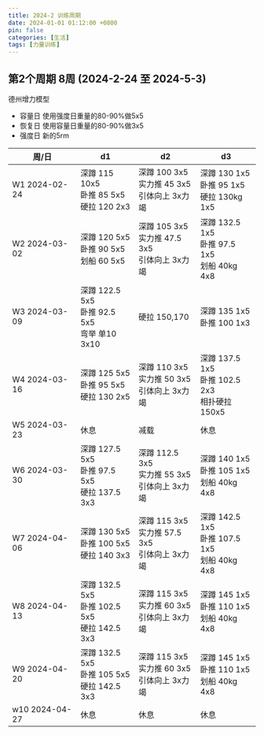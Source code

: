 ```yaml
---
title: 2024-2 训练周期
date: 2024-01-01 01:12:00 +0800
pin: false 
categories: [生活]
tags: [力量训练]
---
```


## 第2个周期 8周 (2024-2-24 至 2024-5-3)

德州增力模型
- 容量日 使用强度日重量的80-90%做5x5
- 恢复日 使用容量日重量的80-90%做3x5
- 强度日 新的5rm

|周/日|d1|d2|d3|
|--|--|--|--|
|W1 2024-02-24|深蹲 115 10x5  <br> 卧推 85 5x5    <br> 硬拉 120 2x3      |深蹲 100 3x5    <br>实力推 45 3x5   <br> 引体向上 3x力竭    |深蹲 130 1x5   <br> 卧推 95 1x5     <br>硬拉 130kg 1x5   |
|W2 2024-03-02|深蹲 120 5x5   <br> 卧推 90 5x5    <br> 划船 60  5x5      |深蹲 105 3x5    <br>实力推 47.5 3x5 <br> 引体向上 3x力竭    |深蹲 132.5 1x5 <br> 卧推 97.5 1x5   <br>划船 40kg 4x8    |
|W3 2024-03-09|深蹲 122.5 5x5 <br> 卧推 92.5 5x5  <br> 弯举 单10 3x10    |硬拉 150,170    <br>                                       |深蹲 135 1x5   <br> 卧推 100 1x3                        |
|W4 2024-03-16|深蹲 125 5x5   <br> 卧推 95 5x5    <br> 硬拉 130 2x5      |深蹲 110 3x5    <br>实力推 50 3x5 <br> 引体向上 3x力竭      |深蹲 137.5 1x5 <br> 卧推 102.5 2x3  <br>相扑硬拉 150x5    |
|W5 2024-03-23|休息                                                     |减载                                                       |                                              休息      |
|W6 2024-03-30|深蹲 127.5 5x5 <br> 卧推 97.5 5x5  <br> 硬拉 137.5 3x3    |深蹲 112.5 3x5  <br>实力推 55 3x5   <br> 引体向上 3x力竭    |深蹲 140 1x5   <br> 卧推 105 1x5    <br>划船 40kg 4x8    |
|W7 2024-04-06|深蹲 130 5x5   <br> 卧推 100 5x5   <br> 硬拉 140 3x3      |深蹲 115 3x5    <br>实力推 57.5 3x5 <br> 引体向上 3x力竭    |深蹲 142.5 1x5 <br> 卧推 107.5 1x5  <br>划船 40kg 4x8    |
|W8 2024-04-13|深蹲 132.5 5x5 <br> 卧推 102.5 5x5 <br> 硬拉 142.5 3x3    |深蹲 115 3x5    <br>实力推 60 3x5   <br> 引体向上 3x力竭    |深蹲 145 1x5   <br> 卧推 110 1x5    <br>划船 40kg 4x8    |
|W9 2024-04-20|深蹲 132.5 5x5 <br> 卧推 105 5x5 <br> 硬拉 142.5 3x3    |深蹲 115 3x5    <br>实力推 60 3x5   <br> 引体向上 3x力竭    |深蹲 145 1x5   <br> 卧推 110 1x5    <br>划船 40kg 4x8    |
|w10 2024-04-27|休息  |休息  |休息  |


